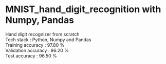 # MNIST_hand_digit_recognition with Numpy, Pandas
Hand digit recognizer from scratch <br>
Tech stack : Python, Numpy and Pandas <br>
Training accuracy : 97.80 % <br> 
Validation accuracy : 96.20 % <br>
Test accuracy : 96.50 % <br>
